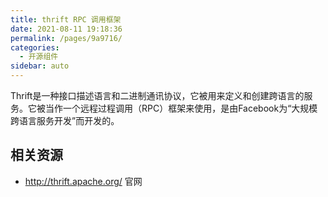 ```yaml
---
title: thrift RPC 调用框架
date: 2021-08-11 19:18:36
permalink: /pages/9a9716/
categories:
  - 开源组件
sidebar: auto
---
```


Thrift是一种接口描述语言和二进制通讯协议，它被用来定义和创建跨语言的服务。它被当作一个远程过程调用（RPC）框架来使用，是由Facebook为“大规模跨语言服务开发”而开发的。

## 相关资源

- http://thrift.apache.org/ 官网
